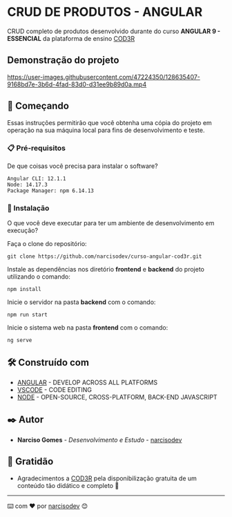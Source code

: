 # CRUD DE PRODUTOS - ANGULAR

CRUD completo de produtos desenvolvido durante do curso **ANGULAR 9 - ESSENCIAL** da plataforma de
ensino [COD3R](https://www.cod3r.com.br/)

##  Demonstração do projeto



https://user-images.githubusercontent.com/47224350/128635407-9168bd7e-3b6d-4fad-83d0-d31ee9b89d0a.mp4



## 🚀 Começando

Essas instruções permitirão que você obtenha uma cópia do projeto em operação na sua máquina local para fins de
desenvolvimento e teste.

### 📋 Pré-requisitos

De que coisas você precisa para instalar o software?

```
Angular CLI: 12.1.1
Node: 14.17.3
Package Manager: npm 6.14.13
```

### 🔧 Instalação

O que você deve executar para ter um ambiente de desenvolvimento em
execução?

Faça o clone do repositório:

```
git clone https://github.com/narcisodev/curso-angular-cod3r.git
```

Instale as dependências nos diretório **frontend** e **backend** do projeto utilizando o comando:

```
npm install
```

Inicie o servidor na pasta **backend** com o comando:

```
npm run start
```

Inicie o sistema web na pasta **frontend** com o comando:

```
ng serve
```

## 🛠️ Construído com

* [ANGULAR](https://angular.io/) - DEVELOP ACROSS ALL PLATFORMS
* [VSCODE](https://code.visualstudio.com/) - CODE EDITING
* [NODE](https://nodejs.org/en/) - OPEN-SOURCE, CROSS-PLATFORM, BACK-END JAVASCRIPT

## ✒️ Autor

* **Narciso Gomes** - *Desenvolvimento e Estudo* - [narcisodev](https://github.com/narcisodev)

[comment]: <> (## 📄 Licença)

[comment]: <> (Este projeto está sob a licença &#40;sua licença&#41; - veja o arquivo [LICENSE.md]&#40;https://github.com/usuario/projeto/licenca&#41;)

[comment]: <> (para detalhes.)

## 🎁 Gratidão

* Agradecimentos a [COD3R](https://www.cod3r.com.br/) pela disponibilização gratuita de um conteúdo tão didático e
  completo 📢

---
⌨️ com ❤️ por [narcisodev](https://github.com/narcisodev) 😊
